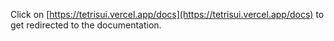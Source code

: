 Click on [https://tetrisui.vercel.app/docs](https://tetrisui.vercel.app/docs) to get redirected to the documentation.
